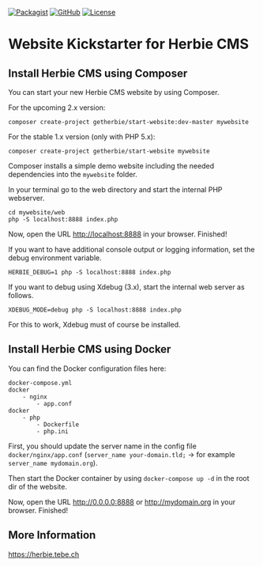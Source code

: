 [![Packagist](https://img.shields.io/packagist/dt/getherbie/start-website.svg)](https://packagist.org/packages/getherbie/start-website)
[![GitHub](https://img.shields.io/github/release/getherbie/start-website/all.svg)](https://github.com/getherbie/start-website/releases)
[![License](https://img.shields.io/badge/License-BSD%203--Clause-blue.svg)](https://github.com/getherbie/start-website/blob/master/LICENCE.md)

# Website Kickstarter for Herbie CMS

## Install Herbie CMS using Composer

You can start your new Herbie CMS website by using Composer.

For the upcoming 2.x version:

    composer create-project getherbie/start-website:dev-master mywebsite

For the stable 1.x version (only with PHP 5.x):

    composer create-project getherbie/start-website mywebsite 

Composer installs a simple demo website including the needed dependencies into the `mywebsite` folder. 

In your terminal go to the web directory and start the internal PHP webserver.

    cd mywebsite/web
    php -S localhost:8888 index.php

Now, open the URL <http://localhost:8888> in your browser. Finished!

If you want to have additional console output or logging information, set the debug environment variable.

    HERBIE_DEBUG=1 php -S localhost:8888 index.php

If you want to debug using Xdebug (3.x), start the internal web server as follows.

    XDEBUG_MODE=debug php -S localhost:8888 index.php

For this to work, Xdebug must of course be installed.

## Install Herbie CMS using Docker

You can find the Docker configuration files here:

```
docker-compose.yml
docker
    - nginx
        - app.conf
docker
    - php
        - Dockerfile
        - php.ini
```

First, you should update the server name in the config file `docker/nginx/app.conf` (`server_name your-domain.tld;` -> for example `server_name mydomain.org`).

Then start the Docker container by using `docker-compose up -d` in the root dir of the website.

Now, open the URL <http://0.0.0.0:8888> or <http://mydomain.org> in your browser. Finished!

## More Information

<https://herbie.tebe.ch>
